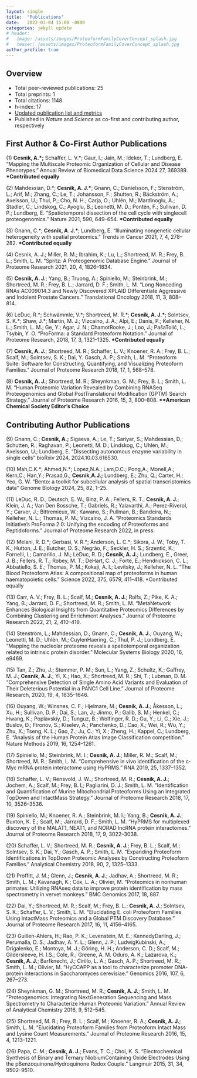 ```yaml
---
layout: single
title:  "Publications"
date:   2022-03-04 15:00 -0800
categories: jekyll update
# header:
#   image: /assets/images/ProteoformFamilyCoverConcept_splash.jpg
#   teaser: /assets/images/ProteoformFamilyCoverConcept_splash.jpg
author_profile: true
---
```


## Overview
* Total peer-reviewed publications: 25
* Total preprints: 1
* Total citations: 1148
* h-index: 17
* [Updated publication list and metrics](https://scholar.google.com/citations?user=VdTXdL0AAAAJ)
* Published in _Nature_ and _Science_ as co-first and contributing author, respectively

## First Author & Co-First Author Publications
(1) **Cesnik, A.\*;** Schaffer, L. V.\*; Gaur, I.; Jain, M.; Ideker, T.; Lundberg, E. “Mapping the Multiscale Proteomic Organization of Cellular and Disease Phenotypes.” Annual Review of Biomedical Data Science 2024 27, 369­389. **\*Contributed equally**

(2) Mahdessian, D.\*; **Cesnik, A. J.\***; Gnann, C.; Danielsson, F.; Stenström, L.; Arif, M.; Zhang, C.; Le, T.; Johansson, F.; Shutten, R.; Bäckström, A.; Axelsson, U.; Thul, P.; Cho, N. H.; Carja, O.; Uhlén, M.; Mardinoglu, A.; Stadler, C.; Lindskog, C.; Ayoglu, B.; Leonetti, M. D.; Pontén, F.; Sullivan, D. P.; Lundberg, E. “Spatiotemporal dissection of the cell cycle with single­cell proteogenomics.” Nature 2021, 590, 649–654. **\*Contributed equally**

(3)	Gnann, C.\*; **Cesnik, A. J.\***; Lundberg, E. “Illuminating non­genetic cellular heterogeneity with spatial proteomics.” Trends in Cancer 2021, 7, 4, 278–282. **\*Contributed equally**

(4)	Cesnik, A. J.; Miller, R. M.; Ibrahim, K.; Lu, L.; Shortreed, M. R.; Frey, B. L.; Smith, L. M. “Spritz: A Proteogenomic Database Engine.” Journal of Proteome Research 2021, 20, 4, 1826–1834.

(5)	**Cesnik, A. J.**; Yang, B.; Truong, A.; Spiniello, M.; Steinbrink, M.; Shortreed, M. R.; Frey, B. L.; Jarrard, D. F.; Smith, L. M. “Long Noncoding RNAs AC009014.3 and Newly Discovered XPLAID Differentiate Aggressive and Indolent Prostate Cancers.” Translational Oncology 2018, 11, 3, 808–814.

(6)	LeDuc, R.\*; Schwämmle, V.\*; Shortreed, M. R.\*; **Cesnik, A. J.\***; Solntsev, S. K.\*; Shaw, J.\*; Martin, M. J.; Vizcaíno, J. A.; Alpi, E.; Danis, P.; Kelleher, N. L.; Smith, L. M.; Ge, Y.; Agar, J. N.; Chamot­Rooke, J.; Loo, J.; Paša­Tolić, L.; Tsybin, Y. O. “ProForma: a Standard Proteoform Notation.” Journal of Proteome Research, 2018, 17, 3, 1321–1325. **\*Contributed equally**

(7)	**Cesnik, A. J.**; Shortreed, M. R.; Schaffer, L. V.; Knoener, R. A.; Frey, B. L.; Scalf, M.; Solntsev, S. K.; Dai, Y. Gasch, A. P.; Smith, L. M. “Proteoform Suite: Software for Constructing, Quantifying, and Visualizing Proteoform Families.” Journal of Proteome Research 2018, 17, 1, 568–578.

(8)	**Cesnik, A. J.**; Shortreed, M. R.; Sheynkman, G. M.; Frey, B. L.; Smith, L. M. “Human Proteomic Variation Revealed by Combining RNA­Seq Proteogenomics and Global Post­Translational Modification (G­PTM) Search Strategy.” Journal of Proteome Research 2016, 15, 3, 800–808. **\*\*American Chemical Society Editor’s Choice**

## Contributing Author Publications
(9) Gnann, C.; **Cesnik, A.;** Sigaeva, A.; Le, T.; Sariyar, S.; Mahdessian, D.; Schutten, R.; Raghavan, P.; Leonetti, M. D.; Lindskog, C.; Uhlén, M.; Axelsson, U.; Lundberg, E. “Dissecting autonomous enzyme variability in single cells” bioRxiv 2024, 2024.10.03.616530.

(10) Mah,C.K.\*; Ahmed,N.\*; Lopez,N.A.; Lam,D.C.; Pong,A.; Monell,A.; Kern,C.; Han,Y.; Prasad,G.; **Cesnik,A.J.;** Lundberg, E.; Zhu, Q.; Carter, H.; Yeo, G. W. “Bento: a toolkit for subcellular analysis of spatial transcriptomics data” Genome Biology 2024, 25, 82, 1–25.

(11) LeDuc, R. D.; Deutsch, E. W.; Binz, P. A.; Fellers, R. T.; **Cesnik, A. J.**; Klein, J. A.; Van Den Bossche, T.; Gabriels, R.; Yalavarthi, A.; Perez-­Riverol, Y.; Carver, J.; Bittremieux, W.; Kawano, S.; Pullman, B.; Bandeira, N.; Kelleher, N. L.; Thomas, P. M.; Vizcaíno, J. A. “Proteomics Standards Initiative’s ProForma 2.0: Unifying the encoding of Proteoforms and Peptidoforms.” Journal of Proteome Research 2022, in press.

(12) Melani, R. D.\*; Gerbasi, V. R.\*; Anderson, L. C.\*; Sikora, J. W.; Toby, T. K.; Hutton, J. E.; Butcher, D. S.; Negrão, F.; Seckler, H. S.; Srzentić, K.; Fornelli, L; Camarillo, J. M.; LeDuc, R. D.; **Cesnik, A. J.**; Lundberg, E., Greer, J. B.; Fellers, R. T.; Robey, M. T.; DeHart, C. J.; Forte, E.; Hendrickson, C. L.; Abbatiello, S. E.; Thomas, P. M.; Kokaji, A. I.; Levitsky, J.; Kelleher, N. L. “The Blood Proteoform Atlas: A compositional map of proteoforms in human haematopoietic cells.” Science 2022, 375, 6579, 411–418. \*Contributed equally

(13) Carr, A. V.; Frey, B. L.; Scalf, M.; **Cesnik, A. J.**; Rolfs, Z.; Pike, K. A.; Yang, B.; Jarrard, D. F.; Shortreed, M. R.; Smith, L. M. “MetaNetwork Enhances Biological Insights from Quantitative Proteomics Differences by Combining Clustering and Enrichment Analyses.” Journal of Proteome Research 2022, 21, 2, 410–419.

(14) Stenström, L.; Mahdessian, D.; Gnann, C.; **Cesnik, A. J.**; Ouyang, W.; Leonetti, M. D.; Uhlén, M.; Cuylen­Haering, C.; Thul, P. J.; Lundberg, E. “Mapping the nucleolar proteome reveals a spatiotemporal organization related to intrinsic protein disorder.” Molecular Systems Biology 2020, 16, e9469.

(15) Tan, Z.; Zhu, J.; Stemmer, P. M.; Sun, L.; Yang, Z.; Schultz, K.; Gaffrey, M. J.; **Cesnik, A. J.**; Yi, X.; Hao, X.; Shortreed, M. R.; Shi, T.; Lubman, D. M. “Comprehensive Detection of Single Amino Acid Variants and Evaluation of Their Deleterious Potential in a PANC­1 Cell Line.” Journal of Proteome Research, 2020, 19, 4, 1635–1646.

(16) Ouyang, W.; Winsnes, C. F.; Hjelmare, M.; **Cesnik, A. J.**; Åkesson, L.; Xu, H.; Sullivan, D. P.; Dai, S.; Lan, J.; Jinmo, P.; Galib, S. M.; Henkel, C.; Hwang, K.; Poplavskiy, D.; Tunguz, B.; Wolfinger, R. D.; Gu, Y.; Li, C.; Xie, J.; Buslov, D.; Fironov, S.; Kiselev, A.; Panchenko, D.; Cao, X.; Wei, R.; Wu, Y.; Zhu, X.; Tseng, K. L.; Gao, Z.; Ju, C.; Yi, X.; Zheng, H.; Kappel, C.; Lundberg, E. “Analysis of the Human Protein Atlas Image Classification competition.” Nature Methods 2019, 16, 1254–1261.

(17) Spiniello, M.; Steinbrink, M. I.; **Cesnik, A. J.**; Miller, R. M.; Scalf, M.; Shortreed, M. R.; Smith, L. M. “Comprehensive in vivo identification of the c­Myc mRNA protein interactome using HyPR­MS.” RNA 2019, 25, 1337–1352.

(18) Schaffer, L. V.; Rensvold, J. W..; Shortreed, M. R.; **Cesnik, A. J.**; Jochem, A.; Scalf, M.; Frey, B. L; Pagliarini, D. J.; Smith, L. M. “Identification and Quantification of Murine Mitochondrial Proteoforms Using an Integrated Top­Down and Intact­Mass Strategy.” Journal of Proteome Research 2018, 17, 10, 3526–3536.

(19) Spiniello, M.; Knoener, R. A.; Steinbrink, M. I.; Yang, B.; **Cesnik, A. J.**; Buxton, K. E.; Scalf, M.; Jarrard, D. F.; Smith, L. M. “HyPR­MS for multiplexed discovery of the MALAT1, NEAT1, and NORAD lncRNA protein interactomes.” Journal of Proteome Research 2018, 17, 9, 3022–3038.

(20) Schaffer, L. V.; Shortreed, M. R.; **Cesnik, A. J.**; Frey, B. L.; Scalf, M.; Solntsev, S. K.; Dai, Y.; Gasch, A. P.; Smith, L. M. “Expanding Proteoform Identifications in Top­Down Proteomic Analyses by Constructing Proteoform Families.” Analytical Chemistry 2018, 90, 2, 1325–1333.

(21) Proffitt, J. M.; Glenn, J.; **Cesnik, A. J.**; Jadhav, A.; Shortreed, M. R.; Smith, L. M.; Kavanagh, K.; Cox, L. A.; Olivier, M. “Proteomics in non­human primates: Utilizing RNA­seq data to improve protein identification by mass spectrometry in vervet monkeys.” BMC Genomics 2017, 18, 887.

(22) Dai, Y.; Shortreed, M. R.; Scalf, M.; Frey, B. L.; **Cesnik, A. J.**; Solntsev, S. K.; Schaffer, L. V.; Smith, L. M. “Elucidating E. coli Proteoform Families Using Intact­Mass Proteomics and a Global PTM Discovery Database.” Journal of Proteome Research 2017, 16, 11, 4156–4165.

(23) Guillen-­Ahlers, H.; Rao, P. K.; Levenstein, M. E.; Kennedy­Darling, J.; Perumalla, D. S.; Jadhav, A. Y. L.; Glenn, J. P.; Ludwig­Kubinski, A.; Drigalenko, E.; Montoya, M. J.; Göring, H. H.; Anderson, C. D.; Scalf, M.; Gildersleeve, H. I.S.; Cole, R.; Greene, A. M. Oduro, A. K.; Lazarova, K.; **Cesnik, A. J.**; Barfknecht, J.; Cirillo, L. A.; Gasch, A. P.; Shortreed, M. R.; Smith, L. M.; Olivier, M. “HyCCAPP as a tool to characterize promoter DNA­protein interactions in Saccharomyces cerevisiae.” Genomics 2016, 107, 6, 267–273.

(24) Sheynkman, G. M.; Shortreed, M. R.; **Cesnik, A. J.**; Smith, L. M. “Proteogenomics: Integrating Next­Generation Sequencing and Mass Spectrometry to Characterize Human Proteomic Variation.” Annual Review of Analytical Chemistry 2016, 9, 512–545.

(25) Shortreed, M. R.; Frey, B. L.; Scalf, M.; Knoener, R. A.; **Cesnik, A. J.**; Smith, L. M. “Elucidating Proteoform Families from Proteoform Intact Mass and Lysine Count Measurements.” Journal of Proteome Research 2016, 15, 4, 1213–1221.

(26) Papa, C. M.; **Cesnik, A. J.**; Evans, T. C.; Choi, K. S. “Electrochemical Synthesis of Binary and Ternary Niobium­Containing Oxide Electrodes Using the p­Benzoquinone/Hydroquinone Redox Couple.” Langmuir 2015, 31, 34, 9502–9510.
